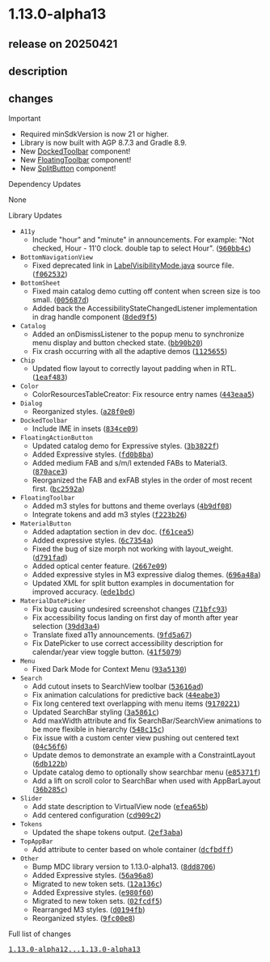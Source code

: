 # 1.13.0-alpha13

## release on 20250421

## description

## changes

Important

* Required minSdkVersion is now 21 or higher.
* Library is now built with AGP 8.7.3 and Gradle 8.9.
* New <a href="https://github.com/material-components/material-components-android/blob/master/docs/components/DockedToolbar.md">DockedToolbar</a> component!
* New <a href="https://github.com/material-components/material-components-android/blob/master/docs/components/FloatingToolbar.md">FloatingToolbar</a> component!
* New <a href="https://github.com/material-components/material-components-android/blob/master/docs/components/Button.md#split-button">SplitButton</a> component!

Dependency Updates

None

Library Updates

* <code>A11y</code>
  * Include "hour" and "minute" in announcements. For example: "Not checked, Hour - 11'0 clock. double tap to select Hour". (<a class="commit-link" data-hovercard-type="commit" data-hovercard-url="https://github.com/material-components/material-components-android/commit/960bb4cb825c607c244d51ed4f302752912e37cc/hovercard" href="https://github.com/material-components/material-components-android/commit/960bb4cb825c607c244d51ed4f302752912e37cc"><tt>960bb4c</tt></a>)
* <code>BottomNavigationView</code>
  * Fixed deprecated link in <a href="https://developer.android.com/reference/com/google/android/material/bottomnavigation/LabelVisibilityMode" rel="nofollow">LabelVisibilityMode.java</a> source file. (<a class="commit-link" data-hovercard-type="commit" data-hovercard-url="https://github.com/material-components/material-components-android/commit/f062532d6dd0a7b1b85f01cb105725538dd1bab1/hovercard" href="https://github.com/material-components/material-components-android/commit/f062532d6dd0a7b1b85f01cb105725538dd1bab1"><tt>f062532</tt></a>)
* <code>BottomSheet</code>
  * Fixed main catalog demo cutting off content when screen size is too small. (<a class="commit-link" data-hovercard-type="commit" data-hovercard-url="https://github.com/material-components/material-components-android/commit/005687d1b64ea5542168183511861f7d023682da/hovercard" href="https://github.com/material-components/material-components-android/commit/005687d1b64ea5542168183511861f7d023682da"><tt>005687d</tt></a>)
  * Added back the AccessibilityStateChangedListener implementation in drag handle component (<a class="commit-link" data-hovercard-type="commit" data-hovercard-url="https://github.com/material-components/material-components-android/commit/8ded9f511d20687fa72739e87bea92c564a3e700/hovercard" href="https://github.com/material-components/material-components-android/commit/8ded9f511d20687fa72739e87bea92c564a3e700"><tt>8ded9f5</tt></a>)
* <code>Catalog</code>
  * Added an onDismissListener to the popup menu to synchronize menu display and button checked state. (<a class="commit-link" data-hovercard-type="commit" data-hovercard-url="https://github.com/material-components/material-components-android/commit/bb90b2010e5e0c87198db04152c71ba80fae64f2/hovercard" href="https://github.com/material-components/material-components-android/commit/bb90b2010e5e0c87198db04152c71ba80fae64f2"><tt>bb90b20</tt></a>)
  * Fix crash occurring with all the adaptive demos (<a class="commit-link" data-hovercard-type="commit" data-hovercard-url="https://github.com/material-components/material-components-android/commit/1125655f6cc3e48b36e5c841cf15294143dd6a3b/hovercard" href="https://github.com/material-components/material-components-android/commit/1125655f6cc3e48b36e5c841cf15294143dd6a3b"><tt>1125655</tt></a>)
* <code>Chip</code>
  * Updated flow layout to correctly layout padding when in RTL. (<a class="commit-link" data-hovercard-type="commit" data-hovercard-url="https://github.com/material-components/material-components-android/commit/1eaf483fc94f522546d349e6984e24c15d226d18/hovercard" href="https://github.com/material-components/material-components-android/commit/1eaf483fc94f522546d349e6984e24c15d226d18"><tt>1eaf483</tt></a>)
* <code>Color</code>
  * ColorResourcesTableCreator: Fix resource entry names (<a class="commit-link" data-hovercard-type="commit" data-hovercard-url="https://github.com/material-components/material-components-android/commit/443eaa59c0f59221a4ea79328bf264d6c6314d77/hovercard" href="https://github.com/material-components/material-components-android/commit/443eaa59c0f59221a4ea79328bf264d6c6314d77"><tt>443eaa5</tt></a>)
* <code>Dialog</code>
  * Reorganized styles. (<a class="commit-link" data-hovercard-type="commit" data-hovercard-url="https://github.com/material-components/material-components-android/commit/a28f0e0d7b099a920a975f86c2f2dc599cd471b4/hovercard" href="https://github.com/material-components/material-components-android/commit/a28f0e0d7b099a920a975f86c2f2dc599cd471b4"><tt>a28f0e0</tt></a>)
* <code>DockedToolbar</code>
  * Include IME in insets (<a class="commit-link" data-hovercard-type="commit" data-hovercard-url="https://github.com/material-components/material-components-android/commit/834ce09d714f261f1806a9004445c994c7f7667f/hovercard" href="https://github.com/material-components/material-components-android/commit/834ce09d714f261f1806a9004445c994c7f7667f"><tt>834ce09</tt></a>)
* <code>FloatingActionButton</code>
  * Updated catalog demo for Expressive styles. (<a class="commit-link" data-hovercard-type="commit" data-hovercard-url="https://github.com/material-components/material-components-android/commit/3b3822f242103a6aa66a7dc152601de7a16cdf05/hovercard" href="https://github.com/material-components/material-components-android/commit/3b3822f242103a6aa66a7dc152601de7a16cdf05"><tt>3b3822f</tt></a>)
  * Added Expressive styles. (<a class="commit-link" data-hovercard-type="commit" data-hovercard-url="https://github.com/material-components/material-components-android/commit/fd0b8bab598109ed774de5db0208e7873430dc57/hovercard" href="https://github.com/material-components/material-components-android/commit/fd0b8bab598109ed774de5db0208e7873430dc57"><tt>fd0b8ba</tt></a>)
  * Added medium FAB and s/m/l extended FABs to Material3. (<a class="commit-link" data-hovercard-type="commit" data-hovercard-url="https://github.com/material-components/material-components-android/commit/870ace37e72033d9387e4faec414ff4072a9c4f7/hovercard" href="https://github.com/material-components/material-components-android/commit/870ace37e72033d9387e4faec414ff4072a9c4f7"><tt>870ace3</tt></a>)
  * Reorganized the FAB and exFAB styles in the order of most recent first. (<a class="commit-link" data-hovercard-type="commit" data-hovercard-url="https://github.com/material-components/material-components-android/commit/bc2592a92974ed38022e08334bb3d9dc8f4b03e5/hovercard" href="https://github.com/material-components/material-components-android/commit/bc2592a92974ed38022e08334bb3d9dc8f4b03e5"><tt>bc2592a</tt></a>)
* <code>FloatingToolbar</code>
  * Added m3 styles for buttons and theme overlays (<a class="commit-link" data-hovercard-type="commit" data-hovercard-url="https://github.com/material-components/material-components-android/commit/4b9df08511fa5be597661b0d2a2665fc8d6290a8/hovercard" href="https://github.com/material-components/material-components-android/commit/4b9df08511fa5be597661b0d2a2665fc8d6290a8"><tt>4b9df08</tt></a>)
  * Integrate tokens and add m3 styles (<a class="commit-link" data-hovercard-type="commit" data-hovercard-url="https://github.com/material-components/material-components-android/commit/f223b26e2e756d10b18d99023d19920656ee7923/hovercard" href="https://github.com/material-components/material-components-android/commit/f223b26e2e756d10b18d99023d19920656ee7923"><tt>f223b26</tt></a>)
* <code>MaterialButton</code>
  * Added adaptation section in dev doc. (<a class="commit-link" data-hovercard-type="commit" data-hovercard-url="https://github.com/material-components/material-components-android/commit/f61cea5f44c53e491449b4943fd52c0596aadede/hovercard" href="https://github.com/material-components/material-components-android/commit/f61cea5f44c53e491449b4943fd52c0596aadede"><tt>f61cea5</tt></a>)
  * Added expressive styles. (<a class="commit-link" data-hovercard-type="commit" data-hovercard-url="https://github.com/material-components/material-components-android/commit/6c7354a36894f766a41088a4d12e7575232ae2bc/hovercard" href="https://github.com/material-components/material-components-android/commit/6c7354a36894f766a41088a4d12e7575232ae2bc"><tt>6c7354a</tt></a>)
  * Fixed the bug of size morph not working with layout_weight. (<a class="commit-link" data-hovercard-type="commit" data-hovercard-url="https://github.com/material-components/material-components-android/commit/d791fad4cce3a8037595cbcf955a7269ed75a5c0/hovercard" href="https://github.com/material-components/material-components-android/commit/d791fad4cce3a8037595cbcf955a7269ed75a5c0"><tt>d791fad</tt></a>)
  * Added optical center feature. (<a class="commit-link" data-hovercard-type="commit" data-hovercard-url="https://github.com/material-components/material-components-android/commit/2667e098db17af934bb4ebc11365b5abd605c01c/hovercard" href="https://github.com/material-components/material-components-android/commit/2667e098db17af934bb4ebc11365b5abd605c01c"><tt>2667e09</tt></a>)
  * Added expressive styles in M3 expressive dialog themes. (<a class="commit-link" data-hovercard-type="commit" data-hovercard-url="https://github.com/material-components/material-components-android/commit/696a48a5b17ff3eb7d2f2e510717120063657602/hovercard" href="https://github.com/material-components/material-components-android/commit/696a48a5b17ff3eb7d2f2e510717120063657602"><tt>696a48a</tt></a>)
  * Updated XML for split button examples in documentation for improved accuracy. (<a class="commit-link" data-hovercard-type="commit" data-hovercard-url="https://github.com/material-components/material-components-android/commit/ede1bdcd102604a993a03de1721f6846eadf1bd9/hovercard" href="https://github.com/material-components/material-components-android/commit/ede1bdcd102604a993a03de1721f6846eadf1bd9"><tt>ede1bdc</tt></a>)
* <code>MaterialDatePicker</code>
  * Fix bug causing undesired screenshot changes (<a class="commit-link" data-hovercard-type="commit" data-hovercard-url="https://github.com/material-components/material-components-android/commit/71bfc93bb6d5a0c4dc981b959afd65f7fd356aaa/hovercard" href="https://github.com/material-components/material-components-android/commit/71bfc93bb6d5a0c4dc981b959afd65f7fd356aaa"><tt>71bfc93</tt></a>)
  * Fix accessibility focus landing on first day of month after year selection (<a class="commit-link" data-hovercard-type="commit" data-hovercard-url="https://github.com/material-components/material-components-android/commit/39dd3a4235d88a9aca426c8e8a7f6a3801359737/hovercard" href="https://github.com/material-components/material-components-android/commit/39dd3a4235d88a9aca426c8e8a7f6a3801359737"><tt>39dd3a4</tt></a>)
  * Translate fixed a11y announcements. (<a class="commit-link" data-hovercard-type="commit" data-hovercard-url="https://github.com/material-components/material-components-android/commit/9fd5a67c9f01d7f1957337250e2635bf11f68a55/hovercard" href="https://github.com/material-components/material-components-android/commit/9fd5a67c9f01d7f1957337250e2635bf11f68a55"><tt>9fd5a67</tt></a>)
  * Fix DatePicker to use correct accessibility description for calendar/year view toggle button. (<a class="commit-link" data-hovercard-type="commit" data-hovercard-url="https://github.com/material-components/material-components-android/commit/41f507977ef08b858e3a2b1baff75f6d9d5e9a81/hovercard" href="https://github.com/material-components/material-components-android/commit/41f507977ef08b858e3a2b1baff75f6d9d5e9a81"><tt>41f5079</tt></a>)
* <code>Menu</code>
  * Fixed Dark Mode for Context Menu (<a class="commit-link" data-hovercard-type="commit" data-hovercard-url="https://github.com/material-components/material-components-android/commit/93a5130594443d450bac1cc19167574c67f852d8/hovercard" href="https://github.com/material-components/material-components-android/commit/93a5130594443d450bac1cc19167574c67f852d8"><tt>93a5130</tt></a>)
* <code>Search</code>
  * Add cutout insets to SearchView toolbar (<a class="commit-link" data-hovercard-type="commit" data-hovercard-url="https://github.com/material-components/material-components-android/commit/53616ad8228872d3507649115697573e8b39d47d/hovercard" href="https://github.com/material-components/material-components-android/commit/53616ad8228872d3507649115697573e8b39d47d"><tt>53616ad</tt></a>)
  * Fix animation calculations for predictive back (<a class="commit-link" data-hovercard-type="commit" data-hovercard-url="https://github.com/material-components/material-components-android/commit/44eabe31b86555a19d6eb1543294fdaa75a6e531/hovercard" href="https://github.com/material-components/material-components-android/commit/44eabe31b86555a19d6eb1543294fdaa75a6e531"><tt>44eabe3</tt></a>)
  * Fix long centered text overlapping with menu items (<a class="commit-link" data-hovercard-type="commit" data-hovercard-url="https://github.com/material-components/material-components-android/commit/917022188bf273076099e20f1a577bc68ac98a25/hovercard" href="https://github.com/material-components/material-components-android/commit/917022188bf273076099e20f1a577bc68ac98a25"><tt>9170221</tt></a>)
  * Updated SearchBar styling (<a class="commit-link" data-hovercard-type="commit" data-hovercard-url="https://github.com/material-components/material-components-android/commit/3a5861c5cc524f639bc90b4f381f6d9af33f07a9/hovercard" href="https://github.com/material-components/material-components-android/commit/3a5861c5cc524f639bc90b4f381f6d9af33f07a9"><tt>3a5861c</tt></a>)
  * Add maxWidth attribute and fix SearchBar/SearchView animations to be more flexible in hierarchy (<a class="commit-link" data-hovercard-type="commit" data-hovercard-url="https://github.com/material-components/material-components-android/commit/548c15cb40d6ceea7f9bd85ff9217f43aa436194/hovercard" href="https://github.com/material-components/material-components-android/commit/548c15cb40d6ceea7f9bd85ff9217f43aa436194"><tt>548c15c</tt></a>)
  * Fix issue with a custom center view pushing out centered text (<a class="commit-link" data-hovercard-type="commit" data-hovercard-url="https://github.com/material-components/material-components-android/commit/04c56f6eb30659732b414d66258161887b3917ad/hovercard" href="https://github.com/material-components/material-components-android/commit/04c56f6eb30659732b414d66258161887b3917ad"><tt>04c56f6</tt></a>)
  * Update demos to demonstrate an example with a ConstraintLayout (<a class="commit-link" data-hovercard-type="commit" data-hovercard-url="https://github.com/material-components/material-components-android/commit/6db122b3fcc011e431c1ca51406f01204d992fde/hovercard" href="https://github.com/material-components/material-components-android/commit/6db122b3fcc011e431c1ca51406f01204d992fde"><tt>6db122b</tt></a>)
  * Update catalog demo to optionally show searchbar menu (<a class="commit-link" data-hovercard-type="commit" data-hovercard-url="https://github.com/material-components/material-components-android/commit/e85371f73fe4b72f1559cfaefc8f2e3549bcb681/hovercard" href="https://github.com/material-components/material-components-android/commit/e85371f73fe4b72f1559cfaefc8f2e3549bcb681"><tt>e85371f</tt></a>)
  * Add a lift on scroll color to SearchBar when used with AppBarLayout (<a class="commit-link" data-hovercard-type="commit" data-hovercard-url="https://github.com/material-components/material-components-android/commit/36b285c9e3cf2c2c822acf910728f55d2981f7c7/hovercard" href="https://github.com/material-components/material-components-android/commit/36b285c9e3cf2c2c822acf910728f55d2981f7c7"><tt>36b285c</tt></a>)
* <code>Slider</code>
  * Add state description to VirtualView node (<a class="commit-link" data-hovercard-type="commit" data-hovercard-url="https://github.com/material-components/material-components-android/commit/efea65b0eb8480b97f2d832bd0f291a351918d30/hovercard" href="https://github.com/material-components/material-components-android/commit/efea65b0eb8480b97f2d832bd0f291a351918d30"><tt>efea65b</tt></a>)
  * Add centered configuration (<a class="commit-link" data-hovercard-type="commit" data-hovercard-url="https://github.com/material-components/material-components-android/commit/cd909c2b7d66aea9fd5298f915ba04cc6cf730b8/hovercard" href="https://github.com/material-components/material-components-android/commit/cd909c2b7d66aea9fd5298f915ba04cc6cf730b8"><tt>cd909c2</tt></a>)
* <code>Tokens</code>
  * Updated the shape tokens output. (<a class="commit-link" data-hovercard-type="commit" data-hovercard-url="https://github.com/material-components/material-components-android/commit/2ef3aba608a2f3507b4f128ca296d98a643953a8/hovercard" href="https://github.com/material-components/material-components-android/commit/2ef3aba608a2f3507b4f128ca296d98a643953a8"><tt>2ef3aba</tt></a>)
* <code>TopAppBar</code>
  * Add attribute to center based on whole container (<a class="commit-link" data-hovercard-type="commit" data-hovercard-url="https://github.com/material-components/material-components-android/commit/dcfbdff79c222989d32e47909f93504b8747d1b4/hovercard" href="https://github.com/material-components/material-components-android/commit/dcfbdff79c222989d32e47909f93504b8747d1b4"><tt>dcfbdff</tt></a>)
* <code>Other</code>
  * Bump MDC library version to 1.13.0-alpha13. (<a class="commit-link" data-hovercard-type="commit" data-hovercard-url="https://github.com/material-components/material-components-android/commit/8dd8706c9fd7067c52f3538afe5af48bfd81b88a/hovercard" href="https://github.com/material-components/material-components-android/commit/8dd8706c9fd7067c52f3538afe5af48bfd81b88a"><tt>8dd8706</tt></a>)
  * Added Expressive styles. (<a class="commit-link" data-hovercard-type="commit" data-hovercard-url="https://github.com/material-components/material-components-android/commit/56a96a8f82f2f31b9aa24189ca7091cb39774156/hovercard" href="https://github.com/material-components/material-components-android/commit/56a96a8f82f2f31b9aa24189ca7091cb39774156"><tt>56a96a8</tt></a>)
  * Migrated to new token sets. (<a class="commit-link" data-hovercard-type="commit" data-hovercard-url="https://github.com/material-components/material-components-android/commit/12a136c56aea40256c8d54edf9a2c25a29658eee/hovercard" href="https://github.com/material-components/material-components-android/commit/12a136c56aea40256c8d54edf9a2c25a29658eee"><tt>12a136c</tt></a>)
  * Added Expressive styles. (<a class="commit-link" data-hovercard-type="commit" data-hovercard-url="https://github.com/material-components/material-components-android/commit/e980f6018d23f7071e87535554eb749c6f1c5d3a/hovercard" href="https://github.com/material-components/material-components-android/commit/e980f6018d23f7071e87535554eb749c6f1c5d3a"><tt>e980f60</tt></a>)
  * Migrated to new token sets. (<a class="commit-link" data-hovercard-type="commit" data-hovercard-url="https://github.com/material-components/material-components-android/commit/02fcdf5fb41510608dc05f125b8ecb13de502214/hovercard" href="https://github.com/material-components/material-components-android/commit/02fcdf5fb41510608dc05f125b8ecb13de502214"><tt>02fcdf5</tt></a>)
  * Rearranged M3 styles. (<a class="commit-link" data-hovercard-type="commit" data-hovercard-url="https://github.com/material-components/material-components-android/commit/d0194fb05021cfd2319e3e89386ac1a9c6644944/hovercard" href="https://github.com/material-components/material-components-android/commit/d0194fb05021cfd2319e3e89386ac1a9c6644944"><tt>d0194fb</tt></a>)
  * Reorganized styles. (<a class="commit-link" data-hovercard-type="commit" data-hovercard-url="https://github.com/material-components/material-components-android/commit/9fc00e8f90f6eda84a0e546666b43d7f0ea330f2/hovercard" href="https://github.com/material-components/material-components-android/commit/9fc00e8f90f6eda84a0e546666b43d7f0ea330f2"><tt>9fc00e8</tt></a>)

Full list of changes

<a class="commit-link" href="https://github.com/material-components/material-components-android/compare/1.13.0-alpha12...1.13.0-alpha13"><tt>1.13.0-alpha12...1.13.0-alpha13</tt></a>

